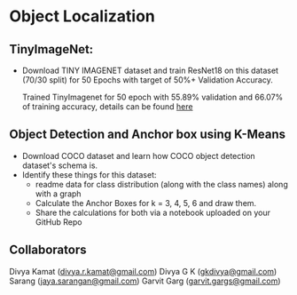 # Object Localization

## TinyImageNet:

- Download TINY IMAGENET dataset and train ResNet18 on this dataset (70/30 split) for 50 Epochs with target of 50%+ Validation Accuracy. 

    Trained TinyImagenet for 50 epoch with 55.89% validation and 66.07% of training accuracy, details can be found [here](https://github.com/gkdivya/EVA/tree/main/10_ObjectLocalization/TinyImageNet)



## Object Detection and Anchor box using K-Means
- Download COCO dataset and learn how COCO object detection dataset's schema is. 
- Identify these things for this dataset:
  - readme data for class distribution (along with the class names) along with a graph 
  - Calculate the Anchor Boxes for k = 3, 4, 5, 6 and draw them.
  - Share the calculations for both via a notebook uploaded on your GitHub Repo


## Collaborators
Divya Kamat (divya.r.kamat@gmail.com)
Divya G K (gkdivya@gmail.com)
Sarang (jaya.sarangan@gmail.com)
Garvit Garg (garvit.gargs@gmail.com)
